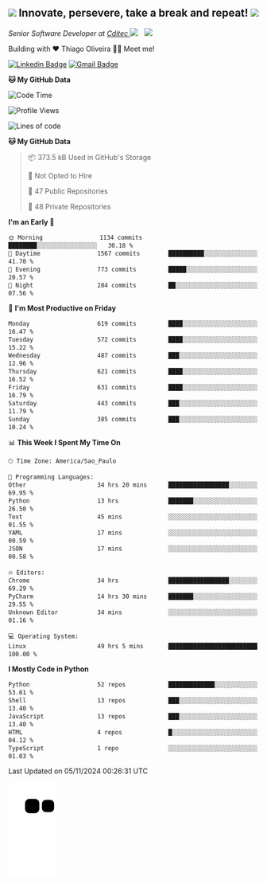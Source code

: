<h2><img src="https://emojis.slackmojis.com/emojis/images/1531849430/4246/blob-sunglasses.gif?1531849430" width="30"/> Innovate, persevere, take a break and repeat! <img src="https://media.giphy.com/media/12oufCB0MyZ1Go/giphy.gif" width="50"></h2>
<img align='right' src="https://media.giphy.com/media/M9gbBd9nbDrOTu1Mqx/giphy.gif" width="230">
<p><em>Senior Software Developer at <a href="https://www.cditec.com.br/">Cditec
</a><img src="https://media.giphy.com/media/WUlplcMpOCEmTGBtBW/giphy.gif" width="30"> 
</em></p>



Building with ❤️ Thiago Oliveira 👋🏽 Meet me!

[![Linkedin Badge](https://img.shields.io/badge/-Thiago-blue?style=flat-square&logo=Linkedin&logoColor=white&link=https://www.linkedin.com/in/tgmarinho/)](https://www.linkedin.com/in/thiagoceconelo/) 
[![Gmail Badge](https://img.shields.io/badge/-thiceconelo@gmail.com-c14438?style=flat-square&logo=Gmail&logoColor=white&link=mailto:thiceconelo@gmail.com)](mailto:thiceconelo@gmail.com)

</em></p>

<!-- <span style="height ">
![Anurag's GitHub stats](https://github-readme-stats.vercel.app/api?username=arthurspk&show_icons=true&theme=tokyonight)
</span> -->

**🐱 My GitHub Data** 
<!--START_SECTION:waka-->
![Code Time](http://img.shields.io/badge/Code%20Time-2%2C109%20hrs%206%20mins-blue)

![Profile Views](http://img.shields.io/badge/Profile%20Views-8-blue)

![Lines of code](https://img.shields.io/badge/From%20Hello%20World%20I%27ve%20Written-5.1%20million%20lines%20of%20code-blue)

**🐱 My GitHub Data** 

> 📦 373.5 kB Used in GitHub's Storage 
 > 
> 🚫 Not Opted to Hire
 > 
> 📜 47 Public Repositories 
 > 
> 🔑 48 Private Repositories 
 > 
**I'm an Early 🐤** 

```text
🌞 Morning                1134 commits        ████████░░░░░░░░░░░░░░░░░   30.18 % 
🌆 Daytime                1567 commits        ██████████░░░░░░░░░░░░░░░   41.70 % 
🌃 Evening                773 commits         █████░░░░░░░░░░░░░░░░░░░░   20.57 % 
🌙 Night                  284 commits         ██░░░░░░░░░░░░░░░░░░░░░░░   07.56 % 
```
📅 **I'm Most Productive on Friday** 

```text
Monday                   619 commits         ████░░░░░░░░░░░░░░░░░░░░░   16.47 % 
Tuesday                  572 commits         ████░░░░░░░░░░░░░░░░░░░░░   15.22 % 
Wednesday                487 commits         ███░░░░░░░░░░░░░░░░░░░░░░   12.96 % 
Thursday                 621 commits         ████░░░░░░░░░░░░░░░░░░░░░   16.52 % 
Friday                   631 commits         ████░░░░░░░░░░░░░░░░░░░░░   16.79 % 
Saturday                 443 commits         ███░░░░░░░░░░░░░░░░░░░░░░   11.79 % 
Sunday                   385 commits         ███░░░░░░░░░░░░░░░░░░░░░░   10.24 % 
```


📊 **This Week I Spent My Time On** 

```text
🕑︎ Time Zone: America/Sao_Paulo

💬 Programming Languages: 
Other                    34 hrs 20 mins      █████████████████░░░░░░░░   69.95 % 
Python                   13 hrs              ███████░░░░░░░░░░░░░░░░░░   26.50 % 
Text                     45 mins             ░░░░░░░░░░░░░░░░░░░░░░░░░   01.55 % 
YAML                     17 mins             ░░░░░░░░░░░░░░░░░░░░░░░░░   00.59 % 
JSON                     17 mins             ░░░░░░░░░░░░░░░░░░░░░░░░░   00.58 % 

🔥 Editors: 
Chrome                   34 hrs              █████████████████░░░░░░░░   69.29 % 
PyCharm                  14 hrs 30 mins      ███████░░░░░░░░░░░░░░░░░░   29.55 % 
Unknown Editor           34 mins             ░░░░░░░░░░░░░░░░░░░░░░░░░   01.16 % 

💻 Operating System: 
Linux                    49 hrs 5 mins       █████████████████████████   100.00 % 
```

**I Mostly Code in Python** 

```text
Python                   52 repos            █████████████░░░░░░░░░░░░   53.61 % 
Shell                    13 repos            ███░░░░░░░░░░░░░░░░░░░░░░   13.40 % 
JavaScript               13 repos            ███░░░░░░░░░░░░░░░░░░░░░░   13.40 % 
HTML                     4 repos             █░░░░░░░░░░░░░░░░░░░░░░░░   04.12 % 
TypeScript               1 repo              ░░░░░░░░░░░░░░░░░░░░░░░░░   01.03 % 
```




 Last Updated on 05/11/2024 00:26:31 UTC
<!--END_SECTION:waka-->

![Snake animation](https://github.com/rafaballerini/rafaballerini/blob/output/github-contribution-grid-snake.svg)


<!---
ceconelo/ceconelo is a ✨ special ✨ repository because its `README.md` (this file) appears on your GitHub profile.
You can click the Preview link to take a look at your changes.
--->

